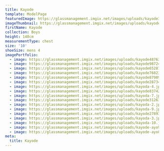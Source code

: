```yaml
---
title: Kayode
template: ModelPage
featuredImage: https://glassmanagement.imgix.net/images/uploads/kayode31263782441111111.jpg
imageThumbnail: https://glassmanagement.imgix.net/images/uploads/kayode87989432.jpg
firstName: Kayode
collection: Boys
height: 140cm
measurementType: chest
size: '10'
shoeSize: mens 4
imagePortfolio:
  - image: https://glassmanagement.imgix.net/images/uploads/kayode487639.jpg
  - image: https://glassmanagement.imgix.net/images/uploads/kayode9872487.jpg
  - image: https://glassmanagement.imgix.net/images/uploads/kayode652873901.jpg
  - image: https://glassmanagement.imgix.net/images/uploads/kayode76823490.jpg
  - image: https://glassmanagement.imgix.net/images/uploads/kayode87989432.jpg
  - image: https://glassmanagement.imgix.net/images/uploads/kayode287348732.jpg
  - image: https://glassmanagement.imgix.net/images/uploads/kayoda-4.jpg
  - image: https://glassmanagement.imgix.net/images/uploads/kayode837429.jpg
  - image: https://glassmanagement.imgix.net/images/uploads/kayoda-7.jpg
  - image: https://glassmanagement.imgix.net/images/uploads/kayode3126378244.jpg
  - image: https://glassmanagement.imgix.net/images/uploads/kayoda-2.jpg
  - image: https://glassmanagement.imgix.net/images/uploads/kayoda-9.jpg
  - image: https://glassmanagement.imgix.net/images/uploads/kayode278934.jpg
  - image: https://glassmanagement.imgix.net/images/uploads/kayoda-3.jpg
  - image: https://glassmanagement.imgix.net/images/uploads/kayoda-10.jpg
  - image: https://glassmanagement.imgix.net/images/uploads/kayode-ayo982734.jpg
  - image: https://glassmanagement.imgix.net/images/uploads/kayode-ayo897324.jpg
meta:
  title: Kayode
---
```


